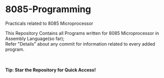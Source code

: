 # 8085-Programming
Practicals related to 8085 Microprocessor

This Repository Contains all Programs written for 8085 Microprocessor in Assembly Language(so far); <br>
Refer "Details" about any commit for information related to every added program.
<br><br><br>

<b>Tip: Star the Repository for Quick Access!</b>
